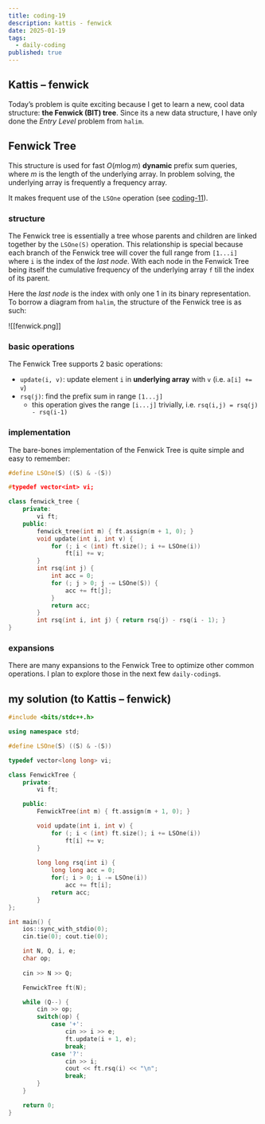 ```yaml
---
title: coding-19
description: kattis - fenwick
date: 2025-01-19
tags:
  - daily-coding
published: true
---
```

## Kattis – fenwick
Today’s problem is quite exciting because I get to learn a new, cool data structure: **the Fenwick (BIT) tree**. Since its a new data structure, I have only done the *Entry Level* problem from `halim`.
## Fenwick Tree
This structure is used for fast $O(m\log m)$ **dynamic** prefix sum queries, where $m$ is the length of the underlying array. In problem solving, the underlying array is frequently a frequency array.

It makes frequent use of the `LSOne` operation (see [coding-11](/posts/coding-11)).
### structure
The Fenwick tree is essentially a tree whose parents and children are linked together by the `LSOne(S)` operation. This relationship is special because each branch of the Fenwick tree will cover the full range from `[1...i]` where `i` is the index of the *last node*. With each node in the Fenwick Tree being itself the cumulative frequency of the underlying array `f` till the index of its parent.

Here the *last node* is the index with only one 1 in its binary representation. To borrow a diagram from `halim`, the structure of the Fenwick tree is as such:

![[fenwick.png]]

### basic operations
The Fenwick Tree supports 2 basic operations:
- `update(i, v)`: update element `i` in **underlying array** with `v` (i.e. `a[i] += v`)
- `rsq(j)`: find the prefix sum in range `[1...j]`
	- this operation gives the range `[i...j]` trivially, i.e. `rsq(i,j) = rsq(j) - rsq(i-1)`
### implementation
The bare-bones implementation of the Fenwick Tree is quite simple and easy to remember:
```cpp
#define LSOne(S) ((S) & -(S))

#typedef vector<int> vi;

class fenwick_tree {
	private:
		vi ft;
	public:
		fenwick_tree(int m) { ft.assign(m + 1, 0); }
		void update(int i, int v) {
			for (; i < (int) ft.size(); i += LSOne(i))
				ft[i] += v;
		}
		int rsq(int j) {
			int acc = 0;
			for (; j > 0; j -= LSOne(S)) {
				acc += ft[j];
			}
			return acc;
		}
		int rsq(int i, int j) { return rsq(j) - rsq(i - 1); }
}
```
### expansions
There are many expansions to the Fenwick Tree to optimize other common operations. I plan to explore those in the next few `daily-coding`s.
## my solution (to Kattis – fenwick)
```cpp
#include <bits/stdc++.h>

using namespace std;

#define LSOne(S) ((S) & -(S))

typedef vector<long long> vi;

class FenwickTree {
    private:
        vi ft;

    public:
        FenwickTree(int m) { ft.assign(m + 1, 0); }

        void update(int i, int v) {
            for (; i < (int) ft.size(); i += LSOne(i))
                ft[i] += v;
        }
        
        long long rsq(int i) {
            long long acc = 0;
            for(; i > 0; i -= LSOne(i))
                acc += ft[i];
            return acc;
        }
};

int main() {
    ios::sync_with_stdio(0);
    cin.tie(0); cout.tie(0);

    int N, Q, i, e;
    char op;
    
    cin >> N >> Q;

    FenwickTree ft(N);

    while (Q--) {
        cin >> op;
        switch(op) {
            case '+':
                cin >> i >> e;
                ft.update(i + 1, e);
                break;
            case '?':
                cin >> i;
                cout << ft.rsq(i) << "\n";
                break;
        }
    }

    return 0;
}
```
